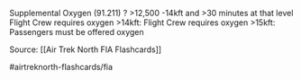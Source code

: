 Supplemental Oxygen (91.211)
?
\>12,500 -14kft and >30 minutes at that level
Flight Crew requires oxygen
\>14kft:  Flight Crew requires oxygen
\>15kft:  Passengers must be offered oxygen
<!--SR:!2022-10-07,4,270-->


Source: [[Air Trek North FIA Flashcards]]

#airtreknorth-flashcards/fia
